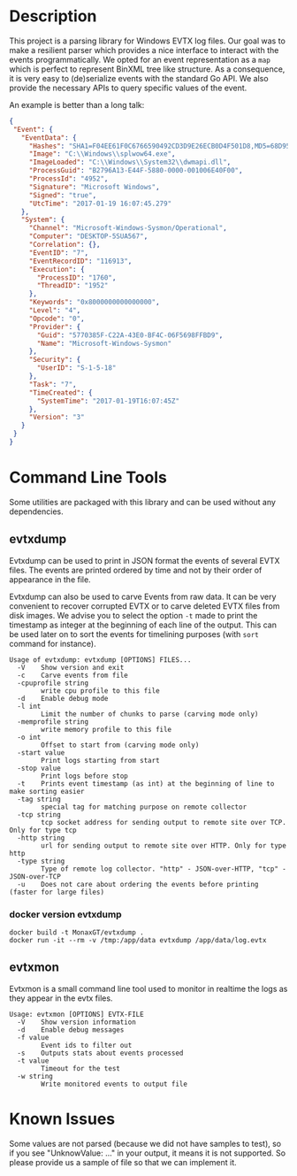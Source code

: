 # Description

This project is a parsing library for Windows EVTX log files. Our goal was to
make a resilient parser which provides a nice interface to interact with the
events programmatically. We opted for an event representation as a `map` which
is perfect to represent BinXML tree like structure. As a consequence, it is very
easy to (de)serialize events with the standard Go API. We also provide the
necessary APIs to query specific values of the event.

An example is better than a long talk:
 ```json
 {
  "Event": {
    "EventData": {
      "Hashes": "SHA1=F04EE61F0C6766590492CD3D9E26ECB0D4F501D8,MD5=68D9577E9E9E3A3DF0348AB3B86242B1,SHA256=7AE581DB760BCEEE4D18D6DE7BB98F46584656A65D9435B4E0C4223798F416D2,IMPHASH=ADB9F71ACD4F7D3CF761AB6C59A7F1E5",
      "Image": "C:\\Windows\\splwow64.exe",
      "ImageLoaded": "C:\\Windows\\System32\\dwmapi.dll",
      "ProcessGuid": "B2796A13-E44F-5880-0000-001006E40F00",
      "ProcessId": "4952",
      "Signature": "Microsoft Windows",
      "Signed": "true",
      "UtcTime": "2017-01-19 16:07:45.279"
    },
    "System": {
      "Channel": "Microsoft-Windows-Sysmon/Operational",
      "Computer": "DESKTOP-5SUA567",
      "Correlation": {},
      "EventID": "7",
      "EventRecordID": "116913",
      "Execution": {
        "ProcessID": "1760",
        "ThreadID": "1952"
      },
      "Keywords": "0x8000000000000000",
      "Level": "4",
      "Opcode": "0",
      "Provider": {
        "Guid": "5770385F-C22A-43E0-BF4C-06F5698FFBD9",
        "Name": "Microsoft-Windows-Sysmon"
      },
      "Security": {
        "UserID": "S-1-5-18"
      },
      "Task": "7",
      "TimeCreated": {
        "SystemTime": "2017-01-19T16:07:45Z"
      },
      "Version": "3"
    }
  }
}
 ```

# Command Line Tools

Some utilities are packaged with this library and can be used without any
dependencies.

## evtxdump

Evtxdump can be used to print in JSON format the events of several EVTX files.
The events are printed ordered by time and not by their order of appearance in
the file.

Evtxdump can also be used to carve Events from raw data. It can be very convenient
to recover corrupted EVTX or to carve deleted EVTX files from disk images. We advise
you to select the option `-t` made to print the timestamp as integer at the
beginning of each line of the output. This can be used later on to sort the events
for timelining purposes (with `sort` command for instance).

```
Usage of evtxdump: evtxdump [OPTIONS] FILES...
  -V	Show version and exit
  -c	Carve events from file
  -cpuprofile string
    	write cpu profile to this file
  -d	Enable debug mode
  -l int
    	Limit the number of chunks to parse (carving mode only)
  -memprofile string
    	write memory profile to this file
  -o int
    	Offset to start from (carving mode only)
  -start value
    	Print logs starting from start
  -stop value
    	Print logs before stop
  -t	Prints event timestamp (as int) at the beginning of line to make sorting easier
  -tag string
        special tag for matching purpose on remote collector
  -tcp string
        tcp socket address for sending output to remote site over TCP. Only for type tcp
  -http string
        url for sending output to remote site over HTTP. Only for type http
  -type string
        Type of remote log collector. "http" - JSON-over-HTTP, "tcp" - JSON-over-TCP
  -u	Does not care about ordering the events before printing (faster for large files)
```

### docker version evtxdump

```
docker build -t MonaxGT/evtxdump .
docker run -it --rm -v /tmp:/app/data evtxdump /app/data/log.evtx

```

## evtxmon

Evtxmon is a small command line tool used to monitor in realtime the logs as they
appear in the evtx files.

```
Usage: evtxmon [OPTIONS] EVTX-FILE
  -V	Show version information
  -d	Enable debug messages
  -f value
    	Event ids to filter out
  -s	Outputs stats about events processed
  -t value
    	Timeout for the test
  -w string
    	Write monitored events to output file
```

# Known Issues

Some values are not parsed (because we did not have samples to test), so if you
see "UnknowValue: ..." in your output, it means it is not supported. So please
provide us a sample of file so that we can implement it.

